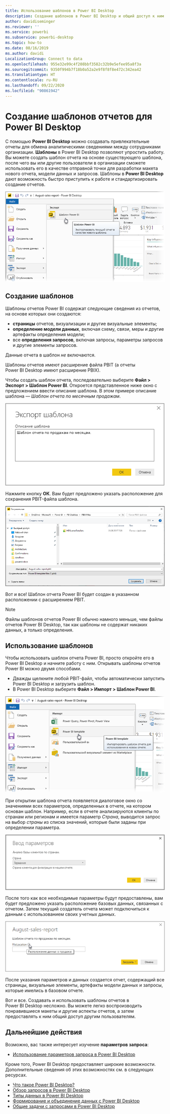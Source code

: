 ```yaml
---
title: Использование шаблонов в Power BI Desktop
description: Создание шаблонов в Power BI Desktop и общий доступ к ним
author: davidiseminger
ms.reviewer: ''
ms.service: powerbi
ms.subservice: powerbi-desktop
ms.topic: how-to
ms.date: 08/16/2019
ms.author: davidi
LocalizationGroup: Connect to data
ms.openlocfilehash: 955e32e99c4f208bbf3582c32b9e5efee95a8f3a
ms.sourcegitcommit: 9350f994b7f18b0a52a2e9f8f8f8e472c342ea42
ms.translationtype: HT
ms.contentlocale: ru-RU
ms.lasthandoff: 09/22/2020
ms.locfileid: "90861942"
---
```

# <a name="create-report-templates-for-power-bi-desktop"></a>Создание шаблонов отчетов для Power BI Desktop

С помощью **Power BI Desktop** можно создавать привлекательные отчеты для обмена аналитическими сведениями между сотрудниками организации. **Шаблоны** в Power BI Desktop позволяют упростить работу. Вы можете создать шаблон отчета на основе существующего шаблона, после чего вы или другие пользователи в организации сможете использовать его в качестве отправной точки для разработки макета нового отчета, модели данных и запросов. Шаблоны в **Power BI Desktop** дают возможность быстро приступить к работе и стандартизировать создание отчетов.

![Экспорт отчета в качестве шаблона](media/desktop-templates/desktop-templates-01.png)

## <a name="creating-templates"></a>Создание шаблонов

Шаблоны отчетов Power BI содержат следующие сведения из отчетов, на основе которых они создаются:

* **страницы** отчетов, визуализации и другие визуальные элементы;
* **определение модели данных**, включая схему, связи, меры и другие артефакты определения модели;
* все **определения запросов**, включая запросы, параметры запросов и другие элементы запросов.

Данные отчета в шаблон *не* включаются. 

Шаблоны отчетов имеют расширение файла PBIT (а отчеты Power BI Desktop имеют расширение PBIX). 

Чтобы создать шаблон отчета, последовательно выберите **Файл > Экспорт > Шаблон Power BI**. Откроется представленное ниже окно с предложением ввести описание шаблона. В этом примере описание шаблона — *Шаблон отчета по месячным продажам*.

![Диалоговое окно описания экспортируемого шаблона](media/desktop-templates/desktop-templates-02.png)

Нажмите кнопку **ОК**. Вам будет предложено указать расположение для сохранения PBIT-файла шаблона.

![Расположение шаблона](media/desktop-templates/desktop-templates-03.png)

Вот и все! Шаблон отчета Power BI будет создан в указанном расположении с расширением PBIT.

> [!NOTE]
> Файлы шаблонов отчетов Power BI обычно намного меньше, чем файлы отчетов Power BI Desktop, так как шаблоны не содержат никаких данных, а только определения. 

## <a name="using-templates"></a>Использование шаблонов

Чтобы использовать шаблон отчета Power BI, просто откройте его в Power BI Desktop и начните работу с ним. Открывать шаблоны отчетов Power BI можно двумя способами.

* Дважды щелкните любой PBIT-файл, чтобы автоматически запустить Power BI Desktop и загрузить шаблон.
* В Power BI Desktop выберите **Файл > Импорт > Шаблон Power BI**.

![Импорт шаблона](media/desktop-templates/desktop-templates-04.png)

При открытии шаблона отчета появляется диалоговое окно со значениями всех параметров, определенных в отчете, на котором основан шаблон. Например, если в отчете анализируются клиенты по странам или регионам и имеется параметр *Страна*, выводится запрос на выбор *страны* из списка значений, которые были заданы при определении параметра. 

![Указание параметров для шаблона](media/desktop-templates/desktop-templates-05a.png)

После того как все необходимые параметры будут предоставлены, вам будет предложено указать расположение базовых данных, связанных с отчетом. Затем текущий создатель отчета может подключиться к данным с использованием своих учетных данных.

![Указание расположения данных для шаблона](media/desktop-templates/desktop-templates-05.png)

После указания параметров и данных создается отчет, содержащий все страницы, визуальные элементы, артефакты модели данных и запросы, которые имелись в базовом отчете. 

Вот и все. Создавать и использовать шаблоны отчетов в Power BI Desktop несложно. Вы можете легко воспроизводить понравившиеся макеты и другие аспекты отчетов, а затем предоставлять к ним общий доступ другим пользователям.

## <a name="next-steps"></a>Дальнейшие действия
Возможно, вас также интересует изучение **параметров запроса**:
* [Использование параметров запроса в Power BI Desktop](/power-query/power-query-query-parameters)

Кроме того, Power BI Desktop предоставляет широкие возможности. Дополнительные сведения об этих возможностях см. в следующих ресурсах.

* [Что такое Power BI Desktop?](../fundamentals/desktop-what-is-desktop.md)
* [Обзор запросов в Power BI Desktop](../transform-model/desktop-query-overview.md)
* [Типы данных в Power BI Desktop](../connect-data/desktop-data-types.md)
* [Формирование и объединение данных с Power BI Desktop](../connect-data/desktop-shape-and-combine-data.md)
* [Общие задачи с запросами в Power BI Desktop](../transform-model/desktop-common-query-tasks.md)